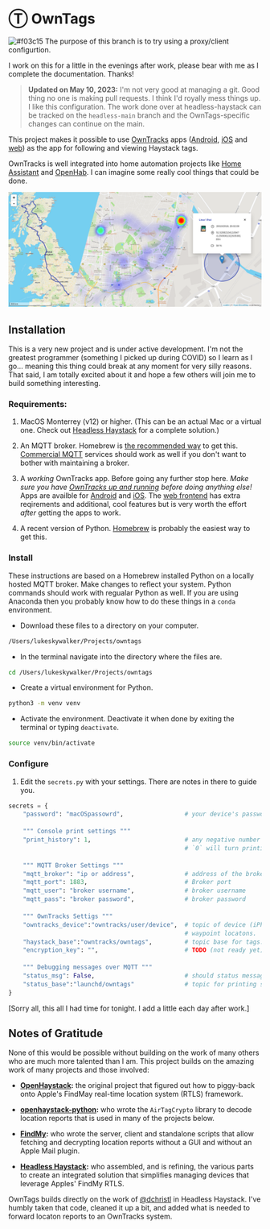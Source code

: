 # Ⓣ OwnTags

![#f03c15](https://placehold.co/15x15/50bf54/50bf54.png) The purpose of this branch is to try using a proxy/client configurtion.

I work on this for a little in the evenings after work, please bear with me as I complete the documentation. Thanks!

> **Updated on May 10, 2023:** I'm not very good at managing a git. Good thing no one is making pull requests. I think I'd royally mess things up. I like this configuration. The work done over at headless-haystack can be tracked on the `headless-main` branch and the OwnTags-specific changes can continue on the main.

This project makes it possible to use [OwnTracks](https://owntracks.org/) apps ([Android](https://play.google.com/store/apps/details?id=org.owntracks.android), [iOS](https://itunes.apple.com/us/app/mqttitude/id692424691?mt=8) and [web](https://github.com/owntracks/frontend)) as the app for following and viewing Haystack tags.

OwnTracks is well integrated into home automation projects like [Home Assistant](https://www.home-assistant.io/integrations/owntracks/) and [OpenHab](https://www.openhab.org/addons/bindings/gpstracker/). I can imagine some really cool things that could be done.

![map displaying owntracks features like track lines, heatmaps and  regions](map-features.png "OwnTracks Map Features")

<!-- I'm going to use these in some screenshots.
Robots: 33.81411508658622, -117.9209239699076
Light Saber: 33.814089694852186, -117.92266596079212
Luke: 33.8141448100308, -117.92313412450245
X-Wing: 33.814162638077384, -117.92309657349315
-->
## Installation

This is a very new project and is under active development. I'm not the greatest programmer (something I picked up during COVID) so I learn as I go... meaning this thing could break at any moment for very silly reasons. That said, I am totally excited about it and hope a few others will join me to build something interesting.

### Requirements:

1. MacOS Monterrey (v12) or higher. (This can be an actual Mac or a virtual one. Check out [Headless Haystack](https://github.com/dchristl/headless-haystack) for a complete solution.)

2. An MQTT broker. Homebrew is [the recommended way](https://mosquitto.org/download/#mac) to get this. [Commercial MQTT](https://duckduckgo.com/?q=commercial+MQTT+brokers) services should work as well if you don't want to bother with maintaining a broker.

3. A *working* OwnTracks app. Before going any further stop here. *Make sure you have [OwnTracks up and running](https://owntracks.org/booklet/) before doing anything else!* Apps are availble for [Android](https://play.google.com/store/apps/details?id=org.owntracks.android) and [iOS](https://itunes.apple.com/us/app/mqttitude/id692424691?mt=8). The [web frontend](https://github.com/owntracks/frontend) has extra reqirements and additional, cool features but is very worth the effort *after* getting the apps to work.

4. A recent version of Python. [Homebrew](https://docs.brew.sh/Homebrew-and-Python) is probably the easiest way to get this.

### Install

These instructions are based on a Homebrew installed Python on a locally hosted MQTT broker. Make changes to reflect your system. Python commands should work with regualar Python as well. If you are using Anaconda then you probably know how to do these things in a `conda` environment.

- Download these files to a directory on your computer.
```bash
/Users/lukeskywalker/Projects/owntags
````

- In the terminal navigate into the directory where the files are.
```bash
cd /Users/lukeskywalker/Projects/owntags
````

- Create a virtual environment for Python.
```bash
python3 -m venv venv
````

- Activate the environment. Deactivate it when done by exiting the terminal or typing `deactivate`.
```bash
source venv/bin/activate
````

### Configure

1. Edit the `secrets.py` with your settings. There are notes in there to guide you. 

```python
secrets = {
    "password": "macOSpassowrd",                 # your device's password to access keychain and decrypt messages.

    """ Console print settings """
    "print_history": 1,                          # any negative number will print all fetched locations in the console
                                                 # `0` will turn printing fetched locations off

    """ MQTT Broker Settings """
    "mqtt_broker": "ip or address",              # address of the broker for OwnTracks
    "mqtt_port": 1883,                           # Broker port
    "mqtt_user": "broker username",              # broker username
    "mqtt_pass": "broker password",              # broker password

    """ OwnTracks Settigs """
    "owntracks_device":"owntracks/user/device",  # topic of device (iPhone, Android, Web) to publish
                                                 # waypoint locatons.
    "haystack_base":"owntracks/owntags",         # topic base for tags. The tag prfix will be appended
    "encryption_key": "",                        # TODO (not ready yet) this will allow limiting who can read tag locations

    """ Debugging messages over MQTT """
    "status_msg": False,                         # should status messages be printed to MQTT.
    "status_base":"launchd/owntags"              # topic for printing status messages
}


````

[Sorry all, this all I had time for tonight. I add a little each day after work.]
 
## Notes of Gratitude

None of this would be possible without building on the work of many others who are much more talented than I am. This project builds on the amazing work of many projects and those involved:

- **[OpenHaystack](https://github.com/seemoo-lab/openhaystack):** the original project that figured out how to piggy-back onto Apple's FindMay real-time location system (RTLS) framework.

- **[openhaystack-python](https://github.com/hatomist/openhaystack-python):** who wrote the `AirTagCrypto` library to decode location reports that is used in many of the projects below.

- **[FindMy](https://github.com/biemster/FindMy):** who wrote the server, client and standalone scripts that allow fetching and decrypting location reports without a GUI and without an Apple Mail plugin.

- **[Headless Haystack](https://github.com/dchristl/headless-haystack):** who assembled, and is refining, the various parts to create an integrated solution that simplifies managing devices that leverage Apples' FindMy RTLS.

OwnTags builds directly on the work of [@dchristl](https://github.com/dchristl) in Headless Haystack. I've humbly taken that code, cleaned it up a bit, and added what is needed to forward locaton reports to an OwnTracks system.

 
